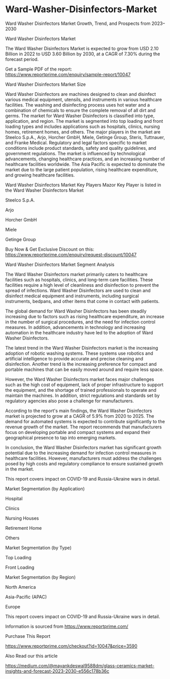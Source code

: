 # Ward-Washer-Disinfectors-Market
Ward Washer Disinfectors Market Growth, Trend, and Prospects from 2023–2030

Ward Washer Disinfectors Market

The Ward Washer Disinfectors Market is expected to grow from USD 2.10 Billion in 2022 to USD 3.60 Billion by 2030, at a CAGR of 7.30% during the forecast period.

Get a Sample PDF of the report: https://www.reportprime.com/enquiry/sample-report/10047

Ward Washer Disinfectors Market Size

Ward Washer Disinfectors are machines designed to clean and disinfect various medical equipment, utensils, and instruments in various healthcare facilities. The washing and disinfecting process uses hot water and a combination of chemicals to ensure the complete removal of all dirt and germs. The market for Ward Washer Disinfectors is classified into type, application, and region. The market is segmented into top loading and front loading types and includes applications such as hospitals, clinics, nursing homes, retirement homes, and others. The major players in the market are Steelco S.p.A., Arjo, Horcher GmbH, Miele, Getinge Group, Steris, Tuttnauer, and Franke Medical. Regulatory and legal factors specific to market conditions include product standards, safety and quality guidelines, and government regulations. The market is influenced by technological advancements, changing healthcare practices, and an increasing number of healthcare facilities worldwide. The Asia Pacific is expected to dominate the market due to the large patient population, rising healthcare expenditure, and growing healthcare facilities.

Ward Washer Disinfectors Market Key Players
Mazor Key Player is listed in the Ward Washer Disinfectors Market

Steelco S.p.A.

Arjo

Horcher GmbH

Miele

Getinge Group

Buy Now & Get Exclusive Discount on this: https://www.reportprime.com/enquiry/request-discount/10047

Ward Washer Disinfectors Market Segment Analysis

The Ward Washer Disinfectors market primarily caters to healthcare facilities such as hospitals, clinics, and long-term care facilities. These facilities require a high level of cleanliness and disinfection to prevent the spread of infections. Ward Washer Disinfectors are used to clean and disinfect medical equipment and instruments, including surgical instruments, bedpans, and other items that come in contact with patients.

The global demand for Ward Washer Disinfectors has been steadily increasing due to factors such as rising healthcare expenditure, an increase in the number of surgical procedures, and the need for infection control measures. In addition, advancements in technology and increasing automation in the healthcare industry have led to the adoption of Ward Washer Disinfectors.

The latest trend in the Ward Washer Disinfectors market is the increasing adoption of robotic washing systems. These systems use robotics and artificial intelligence to provide accurate and precise cleaning and disinfection. Another trend is the increasing preference for compact and portable machines that can be easily moved around and require less space.

However, the Ward Washer Disinfectors market faces major challenges such as the high cost of equipment, lack of proper infrastructure to support the equipment, and the shortage of trained professionals to operate and maintain the machines. In addition, strict regulations and standards set by regulatory agencies also pose a challenge for manufacturers.

According to the report's main findings, the Ward Washer Disinfectors market is projected to grow at a CAGR of 5.9% from 2020 to 2025. The demand for automated systems is expected to contribute significantly to the revenue growth of the market. The report recommends that manufacturers focus on developing portable and compact systems and expand their geographical presence to tap into emerging markets.

In conclusion, the Ward Washer Disinfectors market has significant growth potential due to the increasing demand for infection control measures in healthcare facilities. However, manufacturers must address the challenges posed by high costs and regulatory compliance to ensure sustained growth in the market.

This report covers impact on COVID-19 and Russia-Ukraine wars in detail.

Market Segmentation (by Application)

Hospital

Clinics

Nursing Houses

Retirement Home

Others

Market Segmentation (by Type)

Top Loading

Front Loading

Market Segmentation (by Region)

North America

Asia-Pacific (APAC)

Europe

This report covers impact on COVID-19 and Russia-Ukraine wars in detail.

Information is sourced from https://www.reportprime.com/

Purchase This Report

https://www.reportprime.com/checkout?id=10047&price=3590

Also Read our this article

https://medium.com/@mayankdeswal9588dm/glass-ceramics-market-insights-and-forecast-2023-2030-e556c178b36c

